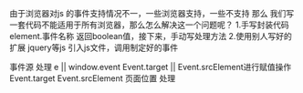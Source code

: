 由于浏览器对js 的事件支持情况不一，一些浏览器支持，一些不支持
那么 我们写一套代码不能适用于所有浏览器，那么怎么解决这一个问题呢？
    1.手写封装代码
        element.事件名称  返回boolean值，接下来，手动写处理方法
    2.使用别人写好的扩展 jquery等js
        引入js文件，调用制定好的事件

事件源
    处理
        e || window.event
        Event.target || Event.srcElement进行赋值操作
    Event.target
    Event.srcElement
页面位置
    处理
